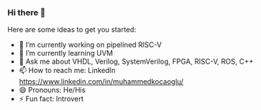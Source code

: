 ### Hi there 👋

Here are some ideas to get you started:

- 🔭 I’m currently working on pipelined RISC-V
- 🌱 I’m currently learning UVM
- 💬 Ask me about VHDL, Verilog, SystemVerilog, FPGA, RISC-V, ROS, C++
- 📫 How to reach me: LinkedIn https://www.linkedin.com/in/muhammedkocaoglu/
- 😄 Pronouns: He/His
- ⚡ Fun fact: Introvert
